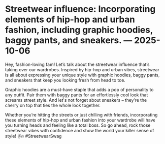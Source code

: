 # Streetwear influence: Incorporating elements of hip-hop and urban fashion, including graphic hoodies, baggy pants, and sneakers. — 2025-10-06

Hey, fashion-loving fam! Let’s talk about the streetwear influence that’s taking over our wardrobes. Inspired by hip-hop and urban vibes, streetwear is all about expressing your unique style with graphic hoodies, baggy pants, and sneakers that keep you looking fresh from head to toe.

Graphic hoodies are a must-have staple that adds a pop of personality to any outfit. Pair them with baggy pants for an effortlessly cool look that screams street style. And let's not forget about sneakers – they're the cherry on top that ties the whole look together.

Whether you’re hitting the streets or just chilling with friends, incorporating these elements of hip-hop and urban fashion into your wardrobe will have you turning heads and feeling like a total boss. So go ahead, rock those streetwear vibes with confidence and show the world your killer sense of style! ✌️🔥 #StreetwearSwag
